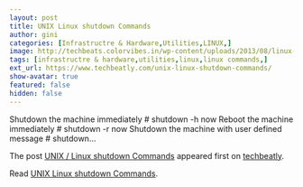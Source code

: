 ```yaml
---
layout: post
title: UNIX Linux shutdown Commands
author: gini
categories: [Infrastructre & Hardware,Utilities,LINUX,]
image: http://techbeats.colorvibes.in/wp-content/uploads/2013/08/linux-shutdown.png
tags: [infrastructre & hardware,utilities,linux,linux commands,]
ext_url: https://www.techbeatly.com/unix-linux-shutdown-commands/
show-avatar: true
featured: false
hidden: false
---
```


<p>Shutdown the machine immediately # shutdown -h now Reboot the machine immediately # shutdown -r now Shutdown the machine with user defined message # shutdown&#46;&#46;&#46;</p>
<p>The post <a href="https://www.techbeatly.com/unix-linux-shutdown-commands/" rel="nofollow">UNIX / Linux shutdown Commands</a> appeared first on <a href="https://www.techbeatly.com" rel="nofollow">techbeatly</a>.</p>

Read [UNIX Linux shutdown Commands](https://www.techbeatly.com/unix-linux-shutdown-commands/).